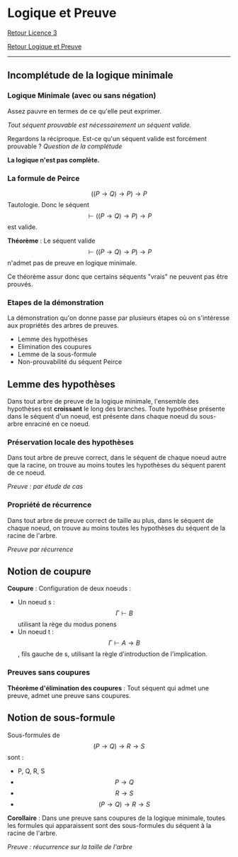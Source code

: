 # Logique et Preuve


[Retour Licence 3](https://mcheungsen.github.io/cours/ "Licence 3")

[Retour Logique et Preuve](index.md)

---
## Incomplétude de la logique minimale

### Logique Minimale (avec ou sans négation)
Assez pauvre en termes de ce qu'elle peut exprimer.

*Tout séquent prouvable est nécessairement un séquent valide.*

Regardons la réciproque. Est-ce qu'un séquent valide est forcément prouvable ? 
*Question de la complétude*

**La logique n'est pas complète.**

### La formule de Peirce
$$((P \rightarrow Q) \rightarrow P) \rightarrow P$$
Tautologie. Donc le séquent $$\vdash ((P \rightarrow Q) \rightarrow P) \rightarrow P$$ est valide.

**Théorème** : Le séquent valide $$\vdash ((P \rightarrow Q) \rightarrow P) \rightarrow P$$ n'admet pas de preuve en logique minimale.

Ce théorème assur donc que certains séquents "vrais" ne peuvent pas être prouvés.

### Etapes de la démonstration
La démonstration qu'on donne passe par plusieurs étapes où on s'intéresse aux propriétés des arbres de preuves.
- Lemme des hypothèses
- Elimination des coupures
- Lemme de la sous-formule
- Non-prouvabilité du séquent Peirce

## Lemme des hypothèses
Dans tout arbre de preuve de la logique minimale, l'ensemble des hypothèses est **croissant** le long des branches. Toute hypothèse présente dans le séquent d'un noeud, est présente dans chaque noeud du sous-arbre enraciné en ce noeud.

### Préservation locale des hypothèses

Dans tout arbre de preuve correct, dans le séquent de chaque noeud autre que la racine, on trouve au moins toutes les hypothèses du séquent parent de ce noeud.

*Preuve : par étude de cas*

### Propriété de récurrence

Dans tout arbre de preuve correct de taille au plus, dans le séquent de chaque noeud, on trouve au moins toutes les hypothèses du séquent de la racine de l'arbre.

*Preuve par récurrence*

## Notion de coupure
**Coupure** : Configuration de deux noeuds :
- Un noeud s : $$\Gamma \vdash B$$ utilisant la rège du modus ponens
- Un noeud t : $$\Gamma \vdash A \rightarrow B$$, fils gauche de s, utilisant la règle d'introduction de l'implication.

### Preuves sans coupures
**Théorème d'élimination des coupures** : Tout séquent qui admet une preuve, admet une preuve sans coupures. 


## Notion de sous-formule
Sous-formules de $$(P \rightarrow Q)\rightarrow R \rightarrow S$$ sont :
- P, Q, R, S
- $$P\rightarrow Q$$
- $$R \rightarrow S$$
- $$(P \rightarrow Q)\rightarrow R \rightarrow S$$

**Corollaire** : Dans une preuve sans coupures de la logique minimale, toutes les formules qui apparaissent sont des sous-formules du séquent à la racine de l'arbre.

*Preuve : réucurrence sur la taille de l'arbre*